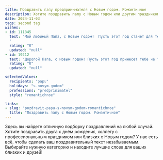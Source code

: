 ```yaml
---
title: Поздравить папу предпринимателя с Новым годом. Романтичное
description: Хотите поздравить папу с Новым годом или другим праздником? Наш ИИ создаст незабываемое поздравление, а вы обязательно выделитесь среди других.  
date: 2024-11-03
tags: second tag
wishes:
- id: 111345
  text: "Мой любимый Папа, с Новым годом!  Пусть этот год станет для тебя таким же ярким и успешным, как твои деловые начинания, но наполненным ещё и тёплом семейного очага, нежностью и любовью.  Желаю тебе крепкого здоровья, вдохновения на новые свершения и безграничного счастья, которое согревает сердце сильнее всех бизнес-планов.  Целую тебя крепко и люблю!
  "
  rating: "0"
  updated: "null"
- id: 19212
  text: "Дорогой Папа, с Новым годом! Пусть этот год принесет тебе не только успех в бизнесе, но и море романтики и счастливых моментов. Желаю, чтобы каждый день был наполнен любовью и вдохновением, как ты вдохновляешь нас всех. С любовью и благодарностью за все, что ты делаешь. С Новым годом!"
  rating: "0"
  updated: "null"

selectedValues:
  recipients: "papu"
  holidays: "s-novym-godom"
  professions: "predprinimatel"
  style: "romantichnoe"

links:
- slug: "pozdravit-papu-s-novym-godom-romantichnoe"
  title: "Поздравить папу с Новым годом. Романтичное"
---
```


Здесь вы найдете отличную подборку поздравлений на любой случай.
Хотите поздравить друга с днём рождения, коллегу с профессиональным праздником или близких с Новым годом? У нас есть всё, чтобы сделать ваш поздравительный текст незабываемым. Выбирайте нужную категорию и находите лучшие слова для ваших близких и друзей!
